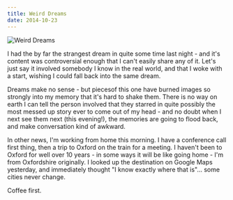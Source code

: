 ```yaml
---
title: Weird Dreams
date: 2014-10-23
---
```


![Weird Dreams](https://source.unsplash.com/FHnnjk1Yj7Y/1600x900)

I had the by far the strangest dream in quite some time last night - and it's content was controversial enough that I can't easily share any of it. Let's just say it involved somebody I know in the real world, and that I woke with a start, wishing I could fall back into the same dream.

Dreams make no sense - but piecesof this one have burned images so strongly into my memory that it's hard to shake them. There is no way on earth I can tell the person involved that they starred in quite possibly the most messed up story ever to come out of my head - and no doubt when I next see them next (this evening!), the memories are going to flood back, and make conversation kind of awkward.

In other news, I'm working from home this morning. I have a conference call first thing, then a trip to Oxford on the train for a meeting. I haven't been to Oxford for well over 10 years - in some ways it will be like going home - I'm from Oxfordshire originally. I looked up the destination on Google Maps yesterday, and immediately thought "I know exactly where that is"... some cities never change.

Coffee first.